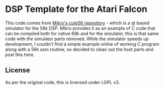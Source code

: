 # DSP Template for the Atari Falcon

This code comes from [Mikro's cute56 repository](https://github.com/mikrosk/cute56) - which is a qt based simulator for the 56k DSP. Mikro provides it as an example of C code that can be compiled both for native 68k and for the simulator, this is that same code with the simulator parts removed. While the simulator speeds up development, I couldn't find a simple example online of working C program along with a 56k asm routine, so decided to clean out the host parts and post this here.


## License

As per the original code, this is licensed under LGPL v3.
